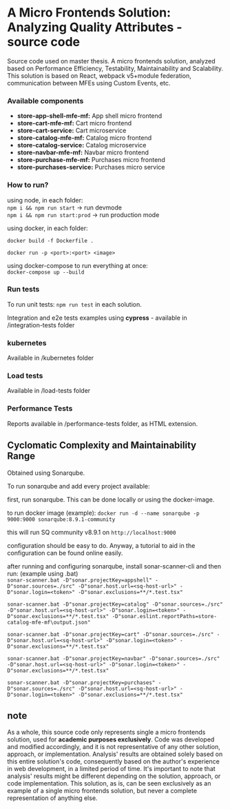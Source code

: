 # A Micro Frontends Solution: Analyzing Quality Attributes - source code 

Source code used on master thesis. A micro frontends solution, analyzed based on Performance Efficiency, Testability, Maintainability and Scalability.
This solution is based on React, webpack v5+module federation, communication between MFEs using Custom Events, etc.

### Available components
- <b>store-app-shell-mfe-mf:</b> App shell micro frontend <br>
- <b>store-cart-mfe-mf:</b> Cart micro frontend<br>
- <b>store-cart-service:</b> Cart microservice <br>
- <b>store-catalog-mfe-mf:</b> Catalog micro frontend<br>
- <b>store-catalog-service:</b> Catalog microservice<br>
- <b>store-navbar-mfe-mf:</b> Navbar micro frontend<br>
- <b>store-purchase-mfe-mf:</b> Purchases micro frontend<br>
- <b>store-purchases-service:</b> Purchases micro service<br>

### How to run?
using node, in each folder:<br>
`npm i && npm run start` -> run devmode <br>
`npm i && npm run start:prod` -> run production mode<br>

using docker, in each folder:<br>

`docker build -f Dockerfile .`<br>

`docker run -p <port>:<port> <image>`<br>

using docker-compose to run everything at once:<br>
`docker-compose up --build`<br>

### Run tests
To run unit tests: `npm run test` in each solution.

Integration and e2e tests examples using <b>cypress</b> - available in <br>/integration-tests folder

### kubernetes

Available in /kubernetes folder

### Load tests

Available in /load-tests folder

### Performance Tests

Reports available in /performance-tests folder, as HTML extension.

## Cyclomatic Complexity and Maintainability Range

Obtained using Sonarqube.

To run sonarqube and add every project available:

first, run sonarqube. This can be done locally or using the docker-image. 

to run docker image (example):
`docker run -d --name sonarqube -p 9000:9000 sonarqube:8.9.1-community`

this will run SQ community v8.9.1 on `http://localhost:9000`

configuration should be easy to do. Anyway, a tutorial to aid in the configuration can be found online easily.

after running and configuring sonarqube, install sonar-scanner-cli and then run:
(example using .bat)<br>
`sonar-scanner.bat -D"sonar.projectKey=appshell" -D"sonar.sources=./src" -D"sonar.host.url=<sq-host-url>" -D"sonar.login=<token>" -D"sonar.exclusions=**/*.test.tsx"`<br>

`sonar-scanner.bat -D"sonar.projectKey=catalog" -D"sonar.sources=./src" -D"sonar.host.url=<sq-host-url>" -D"sonar.login=<token>" -D"sonar.exclusions=**/*.test.tsx" -D"sonar.eslint.reportPaths=store-catalog-mfe-mf\output.json"`<br>

`sonar-scanner.bat -D"sonar.projectKey=cart" -D"sonar.sources=./src" -D"sonar.host.url=<sq-host-url>" -D"sonar.login=<token>" -D"sonar.exclusions=**/*.test.tsx"`<br>

`sonar-scanner.bat -D"sonar.projectKey=navbar" -D"sonar.sources=./src" -D"sonar.host.url=<sq-host-url>" -D"sonar.login=<token>" -D"sonar.exclusions=**/*.test.tsx"`<br>

`sonar-scanner.bat -D"sonar.projectKey=purchases" -D"sonar.sources=./src" -D"sonar.host.url=<sq-host-url>" -D"sonar.login=<token>" -D"sonar.exclusions=**/*.test.tsx"`<br>


## note

As a whole, this source code only represents single a micro frontends solution, used for <b>academic purposes exclusively</b>. Code was developed and modified accordingly, and it is not representative of any other solution, approach, or implementation. Analysis' results are obtained solely based on this entire solution's code, consequently based on the author's experience in web development, in a limited period of time. It's important to note that analysis' results might be different depending on the solution, approach, or code implementation. This solution, as is, can be seen exclusively as an example of a single micro frontends solution, but never a complete representation of anything else.<br>